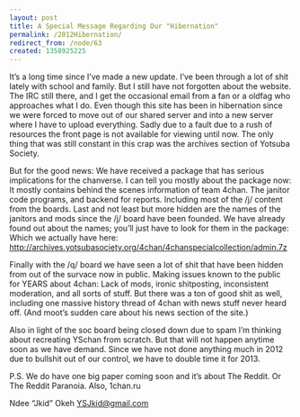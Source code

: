 ```yaml
---
layout: post
title: A Special Message Regarding Our "Hibernation"
permalink: /2012Hibernation/
redirect_from: /node/63
created: 1358925225
---
```

It’s a long time since I’ve made a new update. I’ve been through a lot of shit lately with school and family. But I still have not forgotten about the website. The IRC still there, and I get the occasional email from a fan or a oldfag who approaches what I do. Even though this site has been in hibernation since we were forced to move out of our shared server and into a new server where I have to upload everything. Sadly due to a fault due to a rush of resources the front page is not available for viewing until now. The only thing that was still constant in this crap was the archives section of Yotsuba Society.

But for the good news: We have received a package that has serious implications for the chanverse. I can tell you mostly about the package now: It mostly contains behind the scenes information of team 4chan. The janitor code programs, and backend for reports. Including most of the /j/ content from the boards. Last and not least but more hidden are the names of the janitors and mods since the /j/ board have been founded. We have already found out about the names; you’ll just have to look for them in the package: Which we actually have here: http://archives.yotsubasociety.org/4chan/4chanspecialcollection/admin.7z


Finally with the /q/ board we have seen a lot of shit that have been hidden from out of the survace now in public. Making issues known to the public for YEARS about 4chan: Lack of mods, ironic shitposting, inconsistent moderation, and all sorts of stuff. But there was a ton of good shit as well, including one massive history thread of 4chan with news stuff never heard off. (And moot’s sudden care about his news section of the site.)

Also in light of the soc board being closed down due to spam I’m thinking about recreating YSchan from scratch. But that will not happen anytime soon as we have demand.
Since we have not done anything much in 2012 due to bullshit out of our control, we have to double time it for 2013.

P.S. We do have one big paper coming soon and it’s about The Reddit. Or The Reddit Paranoia. Also, 1chan.ru

Ndee “Jkid” Okeh
YSJkid@gmail.com

